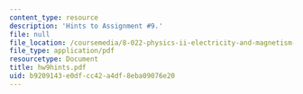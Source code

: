 ```yaml
---
content_type: resource
description: 'Hints to Assignment #9.'
file: null
file_location: /coursemedia/8-022-physics-ii-electricity-and-magnetism-fall-2002/b9209143e0dfcc42a4df8eba09076e20_hw9hints.pdf
file_type: application/pdf
resourcetype: Document
title: hw9hints.pdf
uid: b9209143-e0df-cc42-a4df-8eba09076e20
---
```

